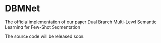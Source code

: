 # DBMNet
The official implementation of our paper Dual Branch Multi-Level Semantic Learning for Few-Shot Segmentation

The source code will be released soon.
